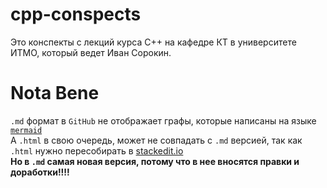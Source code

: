 # cpp-conspects
Это конспекты с лекций курса С++ на кафедре КТ в университете ИТМО, который ведет Иван Сорокин.
# Nota Bene
`.md` формат в `GitHub` не отображает графы, которые написаны на языке [`mermaid`](https://mermaidjs.github.io/)  
А `.html` в свою очередь, может не совпадать с `.md` версией, так как `.html` нужно пересобирать в [stackedit.io](https://stackedit.io)   
**Но в `.md` самая новая версия, потому что в нее вносятся правки и доработки!!!!**
